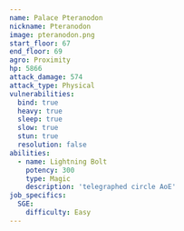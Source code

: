 ```yaml
---
name: Palace Pteranodon
nickname: Pteranodon
image: pteranodon.png
start_floor: 67
end_floor: 69
agro: Proximity
hp: 5866
attack_damage: 574
attack_type: Physical
vulnerabilities:
  bind: true
  heavy: true
  sleep: true
  slow: true
  stun: true
  resolution: false
abilities:
  - name: Lightning Bolt
    potency: 300
    type: Magic
    description: 'telegraphed circle AoE'
job_specifics:
  SGE:
    difficulty: Easy
---
```


